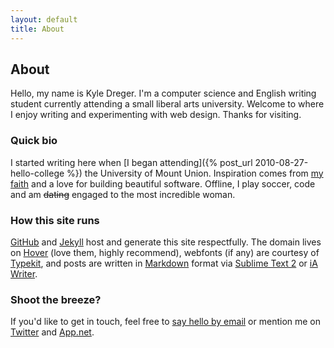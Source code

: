 ```yaml
---
layout: default
title: About
---
```

## About
Hello, my name is Kyle Dreger. I'm a computer science and English writing student currently attending a small liberal arts university. Welcome to where I enjoy writing and experimenting with web design. Thanks for visiting.

### Quick bio
I started writing here when [I began attending]({% post_url 2010-08-27-hello-college %}) the University of Mount Union. Inspiration comes from [my faith](http://bible.us/116/psa.1.3.nlt) and a love for building beautiful software. Offline, I play soccer, code and am <s>dating</s> engaged to the most incredible woman.

### How this site runs
[GitHub](http://github.com/kyledreger) and [Jekyll](https://github.com/mojombo/jekyll) host and generate this site respectfully. The domain lives on [Hover](http://hover.com) (love them, highly recommend), webfonts (if any) are courtesy of [Typekit](http://typekit.com), and posts are written in [Markdown](http://daringfireball.net/projects/markdown) format via [Sublime Text 2](http://sublimetext.com) or [iA Writer](http:iawriter.com).

### Shoot the breeze?
If you'd like to get in touch, feel free to [say hello by email](mailto:hi@kyledreger.com?subject=hello!) or mention me on [Twitter](http://twitter.com/kyledreger) and [App.net](http://alpha.app.net/kyledreger).
